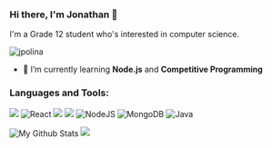### Hi there, I'm Jonathan 👋
I'm a Grade 12 student who's interested in computer science.

<!--

Here are some ideas to get you started:

- 🔭 I’m currently working on ...
- 🌱 I’m currently learning ...
- 👯 I’m looking to collaborate on ...
- 🤔 I’m looking for help with ...
- 💬 Ask me about ...
- 📫 How to reach me: ...
- 😄 Pronouns: ...
- ⚡ Fun fact: ...
-->

<p align="left"> <img src="https://komarev.com/ghpvc/?username=jpolina&label=Profile%20views&color=0e75b6&style=flat" alt="jpolina" /> </p>

- 🌱 I’m currently learning **Node.js** and **Competitive Programming**


<p align="left">
</p>

<h3 align="left">Languages and Tools:</h3>
<p align="left">
  <p float="left">
    <img src="https://img.shields.io/badge/javascript%20-%23323330.svg?&style=for-the-badge&logo=javascript&logoColor=%23F7DF1E">
    <img alt="React" src="https://img.shields.io/badge/react-%230175C2.svg?style=for-the-badge&logo=react&logoColor=white"/>
    <img src="https://img.shields.io/badge/html5%20-%23E34F26.svg?&style=for-the-badge&logo=html5&logoColor=white">
    <img src="https://img.shields.io/badge/css3%20-%231572B6.svg?&style=for-the-badge&logo=css3&logoColor=white">
    <img alt="NodeJS" src="https://img.shields.io/badge/node.js-%2343853D.svg?style=for-the-badge&logo=node-dot-js&logoColor=white"/>
    <img alt="MongoDB" src ="https://img.shields.io/badge/MongoDB-%234ea94b.svg?style=for-the-badge&logo=mongodb&logoColor=white"/>
    <img alt="Java" src="https://img.shields.io/badge/java-%2302569B.svg?style=for-the-badge&logo=java&logoColor=white" />
<p>
</p>
<img align="center" src="https://github-readme-stats.vercel.app/api/top-langs/?username=jpolina&layout=compact&theme=radical" alt="My Github Stats">
<img src="https://github-readme-stats.vercel.app/api?username=jpolina&&show_icons=true&title_color=ffffff&icon_color=bb2acf&text_color=daf7dc&bg_color=151515">

